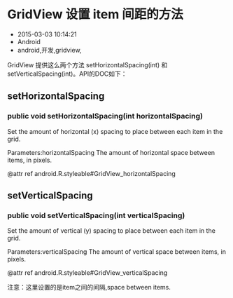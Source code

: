 # GridView 设置 item 间距的方法
- 2015-03-03 10:14:21
- Android
- android,开发,gridview,

<!--markdown-->GridView 提供这么两个方法 setHorizontalSpacing(int) 和 setVerticalSpacing(int)。API的DOC如下：


<!--more-->

## setHorizontalSpacing

### public void setHorizontalSpacing(int horizontalSpacing)

Set the amount of horizontal (x) spacing to place between each item in the grid.

Parameters:horizontalSpacing The amount of horizontal space between items, in pixels.

@attr ref android.R.styleable#GridView_horizontalSpacing

## setVerticalSpacing

### public void setVerticalSpacing(int verticalSpacing)

Set the amount of vertical (y) spacing to place between each item in the grid.

Parameters:verticalSpacing The amount of vertical space between items, in pixels.

@attr ref android.R.styleable#GridView_verticalSpacing


注意：这里设置的是item之间的间隔,space between items.